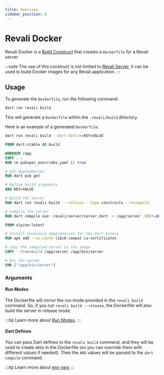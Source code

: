 ```yaml
---
title: Overview
sidebar_position: 0
---
```


# Revali Docker

Revali Docker is a [Build Construct][build-construct] that creates a `Dockerfile` for a Revali server.

:::note
The use of this construct is not limited to [Revali Server][revali-server], it can be used to build Docker images for any Revali application.
:::

## Usage

To generate the `Dockerfile`, run the following command:

```bash
dart run revali build
```

This will generate a `Dockerfile` within the `.revali/build` directory.

Here is an example of a generated `Dockerfile`:

```bash title="terminal"
dart run revali build --dart-define=KEY=VALUE
```

```dockerfile title="Dockerfile"
FROM dart:stable AS build

WORKDIR /app
COPY . .
RUN rm pubspec_overrides.yaml || true

# Get dependencies
RUN dart pub get

# Define build arguments
ARG KEY=VALUE

# Build the server
RUN dart run revali build  --release --type constructs --recompile

# Compile the server
RUN dart compile exe .revali/server/server.dart -o /app/server -DKEY=$KEY

FROM alpine:latest

# Install necessary dependencies for the Dart binary
RUN apk add --no-cache libc6-compat ca-certificates

# Copy the compiled server to the image
COPY --from=build /app/server /app/bin/server

# Run the server
CMD ["/app/bin/server"]
```

### Arguments

#### Run Modes

The Dockerfile will mirror the run mode provided in the `revali build` command. So, if you run `revali build --release`, the Dockerfile will also build the server in release mode.

:::tip
Learn more about [Run Modes][run-modes].
:::

#### Dart Defines

You can pass Dart defines to the `revali build` command, and they will be used to create `ARG`s in the Dockerfile (so you can override them with different values if needed). Then the `ARG` values will be passed to the `dart compile` command.

:::tip
Learn more about [env vars][env-vars]
:::

[build-construct]: ../../constructs/overview.md#build-constructs
[revali-server]: ../revali_server/overview.md
[run-modes]: ../../revali/cli/build.md#run-modes
[env-vars]: ../../revali/app-configuration/env-vars.md
